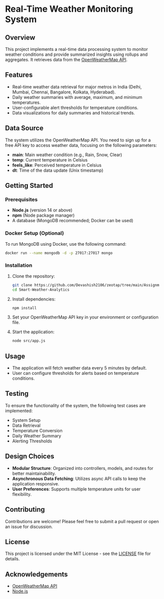 # Real-Time Weather Monitoring System

## Overview
This project implements a real-time data processing system to monitor weather conditions and provide summarized insights using rollups and aggregates. It retrieves data from the [OpenWeatherMap API](https://openweathermap.org/).

## Features
- Real-time weather data retrieval for major metros in India (Delhi, Mumbai, Chennai, Bangalore, Kolkata, Hyderabad).
- Daily weather summaries with average, maximum, and minimum temperatures.
- User-configurable alert thresholds for temperature conditions.
- Data visualizations for daily summaries and historical trends.

## Data Source
The system utilizes the OpenWeatherMap API. You need to sign up for a free API key to access weather data, focusing on the following parameters:
- **main**: Main weather condition (e.g., Rain, Snow, Clear)
- **temp**: Current temperature in Celsius
- **feels_like**: Perceived temperature in Celsius
- **dt**: Time of the data update (Unix timestamp)

## Getting Started

### Prerequisites
- **Node.js** (version 14 or above)
- **npm** (Node package manager)
- A database (MongoDB recommended; Docker can be used)

### Docker Setup (Optional)
To run MongoDB using Docker, use the following command:
```bash
docker run --name mongodb -d -p 27017:27017 mongo
```

### Installation
1. Clone the repository:
   ```bash
   git clone https://github.com/Devashish2106/zeotap/tree/main/Assignment2
   cd Smart-Weather-Analytics
   ```

2. Install dependencies:
   ```bash
   npm install
   ```

3. Set your OpenWeatherMap API key in your environment or configuration file.

4. Start the application:
   ```bash
   node src/app.js
   ```

## Usage
- The application will fetch weather data every 5 minutes by default.
- User can configure thresholds for alerts based on temperature conditions.

## Testing
To ensure the functionality of the system, the following test cases are implemented:
- System Setup
- Data Retrieval
- Temperature Conversion
- Daily Weather Summary
- Alerting Thresholds

## Design Choices
- **Modular Structure**: Organized into controllers, models, and routes for better maintainability.
- **Asynchronous Data Fetching**: Utilizes async API calls to keep the application responsive.
- **User Preferences**: Supports multiple temperature units for user flexibility.

## Contributing
Contributions are welcome! Please feel free to submit a pull request or open an issue for discussion.

## License
This project is licensed under the MIT License - see the [LICENSE](LICENSE) file for details.

## Acknowledgements
- [OpenWeatherMap API](https://openweathermap.org/)
- [Node.js](https://nodejs.org/)
